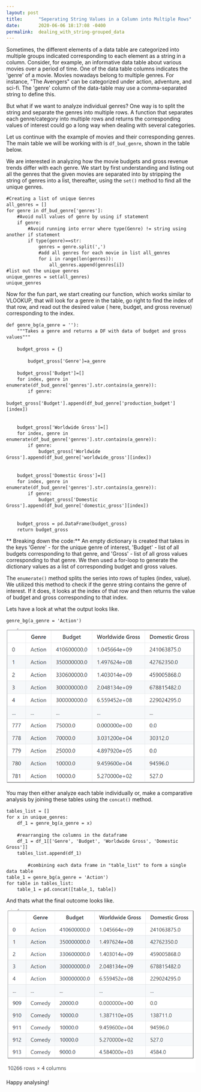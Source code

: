 ```yaml
---
layout: post
title:      "Seperating String Values in a Column into Multiple Rows"
date:       2020-06-06 18:17:08 -0400
permalink:  dealing_with_string-grouped_data
---
```



Sometimes, the different elements of a data table are categorized into multiple groups indicated corresponding to each element as a string in a column. Consider, for example, an informative data table about various movies over a period of time. One of the data table columns indicates the 'genre' of a movie. Movies nowadays belong to multiple genres. For instance, "The Avengers" can be categorized under action, adventure, and sci-fi. The 'genre' column of the data-table may use a comma-separated string to define this. 

But what if we want to analyze individual genres? One way is to split the string and separate the genres into multiple rows. A function that separates each genre/category into multiple rows and returns the corresponding values of interest could go a long way when dealing with several categories.

Let us continue with the example of movies and their corresponding genres. The main table we will be working with is `df_bud_genre`, shown in the table below.

We are interested in analyzing how the movie budgets and gross revenue trends differ with each genre. We start by first understanding and listing out all the genres that the given movies are separated into by stripping the string of genres into a list, thereafter, using the `set()` method to find all the unique genres.

```
#Creating a list of unique Genres
all_genres = []
for genre in df_bud_genre['genres']:
    #Avoid null values of genre by using if statement
    if genre:
        #Avoid running into error where type(Genre) != string using another if statement
        if type(genre)==str:
            genres = genre.split(',')
            #add all genres for each movie in list all_genres
            for i in range(len(genres)):
                all_genres.append(genres[i])
#list out the unique genres
unique_genres = set(all_genres)
unique_genres
```

Now for the fun part, we start creating our function, which works similar to VLOOKUP, that will look for a genre in the table, go right to find the index of that row, and read out the desired value ( here, budget, and gross revenue) corresponding to the index.

```
def genre_bg(a_genre = ''):
    """Takes a genre and returns a DF with data of budget and gross values"""
    
    budget_gross = {}
    
		budget_gross['Genre']=a_genre
		
    budget_gross['Budget']=[]
    for index, genre in enumerate(df_bud_genre['genres'].str.contains(a_genre)):
        if genre:
            budget_gross['Budget'].append(df_bud_genre['production_budget'][index])


    budget_gross['Worldwide Gross']=[]
    for index, genre in enumerate(df_bud_genre['genres'].str.contains(a_genre)):
        if genre:
            budget_gross['Worldwide Gross'].append(df_bud_genre['worldwide_gross'][index])


    budget_gross['Domestic Gross']=[]
    for index, genre in enumerate(df_bud_genre['genres'].str.contains(a_genre)):
        if genre:
            budget_gross['Domestic Gross'].append(df_bud_genre['domestic_gross'][index])


    budget_gross = pd.DataFrame(budget_gross)
    return budget_gross
```



** Breaking down the code:**
An empty dictionary is created that takes in the keys 'Genre' - for the unique genre of interest, 'Budget' - list of all budgets corresponding to that genre, and 'Gross' - list of all gross values corresponding to that genre. We then used a for-loop to generate the dictionary values as a list of corresponding budget and gross values.

The `enumerate()` method splits the series into rows of tuples (index, value). We utilized this method to check if the genre string contains the genre of interest. If it does, it looks at the index of that row and then returns the value of budget and gross corresponding to that index.



Lets have a look at what the output looks like.

```
genre_bg(a_genre = 'Action')
```

![](https://raw.githubusercontent.com/NehaP92/dsc-mod-1-project-v2-1-onl01-dtsc-pt-041320/master/genre_bg(a_genre%20Action)_output.png)

You may then either analyze each table individually or, make a comparative analysis by joining these tables using the `concat()` method.

```
tables_list = []
for x in unique_genres:
    df_1 = genre_bg(a_genre = x)
    
    #rearranging the columns in the dataframe
    df_1 = df_1[['Genre', 'Budget', 'Worldwide Gross', 'Domestic Gross']]
    tables_list.append(df_1)
		
		#combining each data frame in "table_list" to form a single data table
table_1 = genre_bg(a_genre = 'Action')
for table in tables_list:
    table_1 = pd.concat([table_1, table])
```

And thats what the final outcome looks like.

![](https://raw.githubusercontent.com/NehaP92/dsc-mod-1-project-v2-1-onl01-dtsc-pt-041320/master/table_1%20all%20genre%20output.png)

Happy analysing! 
